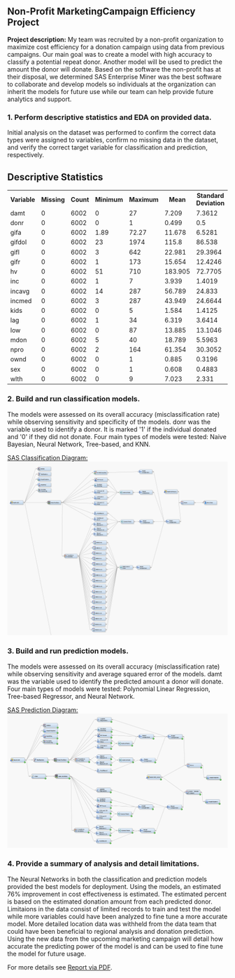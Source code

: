 ## Non-Profit MarketingCampaign Efficiency Project

**Project description:** My team was recruited by a non-profit organization to maximize cost efficiency for a donation campaign using data from previous campaigns. Our main goal was to create a model with high accuracy to classify a potential repeat donor. Another model will be used to predict the amount the donor will donate. Based on the software the non-profit has at their disposal, we determined SAS Enterprise Miner was the best software to collaborate and develop models so individuals at the organization can inherit the models for future use while our team can help provide future analytics and support.

### 1. Perform descriptive statistics and EDA on provided data.

Initial analysis on the dataset was performed to confirm the correct data types were assigned to variables, confirm no missing data in the dataset, and verify the correct target variable for classification and prediction, respectively.

<html>
<body>

<h2>Descriptive Statistics</h2>

<table style="width:100%">
  <tr>
    <th>Variable</th>	
    <th>Missing</th>
    <th>Count</th>
    <th>Minimum</th>
    <th>Maximum</th>
    <th>Mean</th>
    <th>Standard Deviation</th>
    <th>Skewness</th>
  </tr>
  <tr>
    <td>damt</td>
    <td>0</td>
    <td>6002</td>
    <td>0</td>
    <td>27</td>
    <td>7.209</td>
    <td>7.3612</td>
    <td>0.11698</td>
  </tr>
   <tr>
    <td>donr</td>
    <td>0</td>
    <td>6002</td>
    <td>0</td>
    <td>1</td>
    <td>0.499</td>
    <td>0.5</td>
    <td>0.00467</td>
  </tr>
  <tr>
    <td>gifa</td>
    <td>0</td>
    <td>6002</td>
    <td>1.89</td>
    <td>72.27</td>
    <td>11.678</td>
    <td>6.5281</td>
    <td>1.74146</td>
  </tr>
  <tr>
    <td>gifdol</td>
    <td>0</td>
    <td>6002</td>
    <td>23</td>
    <td>1974</td>
    <td>115.8</td>
    <td>86.538</td>
    <td>6.09138</td>
  </tr>
  <tr>
    <td>gifl</td>
    <td>0</td>
    <td>6002</td>
    <td>3</td>
    <td>642</td>
    <td>22.981</td>
    <td>29.3964</td>
    <td>7.18035</td>
  </tr>
  <tr>
    <td>gifr</td>
    <td>0</td>
    <td>6002</td>
    <td>1</td>
    <td>173</td>
    <td>15.654</td>
    <td>12.4246</td>
    <td>2.67345</td>
  </tr>
  <tr>
    <td>hv</td>
    <td>0</td>
    <td>6002</td>
    <td>51</td>
    <td>710</td>
    <td>183.905</td>
    <td>72.7705</td>
    <td>1.4889</td>
  </tr>
  <tr>
    <td>inc</td>
    <td>0</td>
    <td>6002</td>
    <td>1</td>
    <td>7</td>
    <td>3.939</td>
    <td>1.4019</td>
    <td>-0.01495</td>
  </tr>
  <tr>
    <td>incavg</td>
	<td>0</td>	
	<td>6002</td>
	<td>14</td>
	<td>287</td>
	<td>56.789</td>
	<td>24.833</td>
	<td>1.85779</td>
  </tr>
  <tr>
    <td>incmed</td>
	<td>0</td>	
	<td>6002</td>
	<td>3</td>	
	<td>287</td>
	<td>43.949</td>
	<td>24.6644</td>
	<td>2.00492</td>
  </tr>
  <tr>
    <td>kids</td>
	<td>0</td>	
	<td>6002</td>
	<td>0</td>	
	<td>5</td>
	<td>1.584</td>
	<td>1.4125</td>
	<td>0.39406</td>
  </tr>
  <tr>
    <td>lag</td>
	<td>0</td>	
	<td>6002</td>
	<td>1</td>	
	<td>34</td>
	<td>6.319</td>
	<td>3.6414</td>
	<td>2.41056</td>
  </tr>
  <tr>
    <td>low</td>
	<td>0</td>	
	<td>6002</td>
	<td>0</td>
	<td>87</td>
	<td>13.885</td>
	<td>13.1046</td>	
	<td>1.35139</td>
  </tr>
  <tr>
    <td>mdon</td>
	<td>0</td>	
	<td>6002</td>
	<td>5</td>	
	<td>40</td>
	<td>18.789</td>
	<td>5.5963</td>
	<td>1.1176</td>
  </tr>
  <tr>
    <td>npro</td>
	<td>0</td>	
	<td>6002</td>
	<td>2</td>	
	<td>164</td>
	<td>61.354</td>
	<td>30.3052</td>
	<td>0.28319</td>
  </tr>
  <tr>
    <td>ownd</td>
	<td>0</td>	
	<td>6002</td>	
	<td>0</td>
	<td>1</td>
	<td>0.885</td>
	<td>0.3196</td>
	<td>-2.40714</td>
  </tr>
  <tr>
    <td>sex</td>
	<td>0</td>
	<td>6002</td>
	<td>0</td>
	<td>1</td>
	<td>0.608</td>
	<td>0.4883</td>
	<td>-0.44168</td>
  </tr>
  <tr>
    <td>wlth</td>
	<td>0</td>	
	<td>6002</td>
	<td>0</td>	
	<td>9</td>	
	<td>7.023</td>	
	<td>2.331</td>	
	<td>-1.46091</td>
  </tr>
</table>
</body>
</html>

### 2. Build and run classification models.
The models were assessed on its overall accuracy (misclassification rate) while observing sensitivity and specificity of the models. donr was the variable used to identify a donor. It is marked '1' if the individual donated and '0' if they did not donate. Four main types of models were tested: Naive Bayesian, Neural Network, Tree-based, and KNN. 

[SAS Classification Diagram:](/SAS/Classification.xml)
<img src="/images/sas_classification.png?raw=true"/>

### 3. Build and run prediction models.
The models were assessed on its overall accuracy (misclassification rate) while observing sensitivity and average squared error of the models. damt was the variable used to identify the predicted amount a donor will donate. Four main types of models were tested: Polynomial Linear Regression, Tree-based Regressor, and Neural Network.

[SAS Prediction Diagram:](/SAS/Prediction.xml)
<img src="/images/sas_prediction.png?raw=true"/>

### 4. Provide a summary of analysis and detail limitations.

The Neural Networks in both the classification and prediction models provided the best models for deployment. Using the models, an estimated 76% improvement in cost effectiveness is estimated. The estimated percent is based on the estimated donation amount from each predicted donor. Limitaions in the data consist of limited records to train and test the model while more variables could have been analyzed to fine tune a more accurate model. More detailed location data was withheld from the data team that could have been beneficial to regional analysis and donation prediction. Using the new data from the upcoming marketing campaign will detail how accurate the predicting power of the model is and can be used to fine tune the model for future usage.

For more details see [Report via PDF](/SAS/Nonprofit_marketing_report.pdf).
